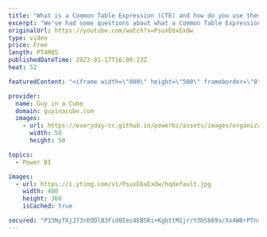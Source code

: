 ```yaml
---
title: "What is a Common Table Expression (CTE) and how do you use them?"
excerpt: "We've had some questions about what a Common Table Expression (CTE) is. Patrick describes what they are and how you can use them in SQL Server or Azure Synapse Analytics.  WITH common_table_expression (Transact-SQL) https://learn.microsoft.com/sql/t-sql/queries/with-common-table-expression-transact-sql?view=sql-server-ver16"
originalUrl: https://youtube.com/watch?v=PsuxE6xExOw
type: video
price: Free
length: PT4M8S
publishedDateTime: 2023-01-17T16:00:23Z
heat: 52

featuredContent: "<iframe width=\"800\" height=\"500\" frameborder=\"0\" src=\"https://www.youtube.com/embed/PsuxE6xExOw\" allow=\"accelerometer; autoplay; encrypted-media; gyroscope; picture-in-picture\" allowfullscreen></iframe>"

provider:
  name: Guy in a Cube
  domain: guyinacube.com
  images:
    - url: https://everyday-cc.github.io/powerbi/assets/images/organizations/guyinacube.com-50x50.jpg
      width: 50
      height: 50

topics:
  - Power BI

images:
  - url: https://i.ytimg.com/vi/PsuxE6xExOw/hqdefault.jpg
    width: 480
    height: 360
    isCached: true

secured: "P33NyTXjJ73rEODlB3Fid0Iec4EBSKi+KgbttM1jr/Y3DSb69s/Xx4W8rPTnxI08o0rLvZsv+gqV+hZLy84Iv43Dhf/XTq+axYfbquDNLn0kricNw6Ht2pRfZSYJNcBZsSNM+Xhqn0SUp+dTh4BQN6fW+TfJ287XdZ3vTaTOaES1KfynhYMu3WmSx2SMDs9HzMAqaqOp5zW3bfpRpHY2OJcTnRJxMWZxcmF0IJzRZjK1W8itOCo3bSH9yeh/eO6v3p+Zrz38vVezfFlG6r3g8+wOMSYJeQTrYUIdHM/re1o3UU85xRWj0nqfHgKHexp/2m/XoPIz1fu+/6lDrRl13pN4GxJFKOh2q2Tm8wftkyy+2h9Fg5YMMouB+div0PBwSNOZzp5BsLM/sL3ZsVa6Kbs2FcBTlNqaCvwfqAhBFuI=;wyoSUQi0WFbavm4D0Eie0w=="
---
```


